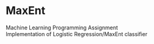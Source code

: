# MaxEnt
Machine Learning Programming Assignment <br />
Implementation of Logistic Regression/MaxEnt classifier
